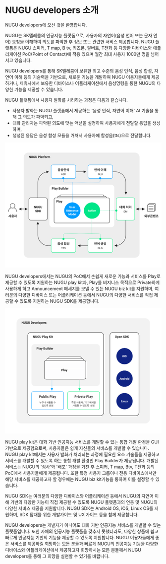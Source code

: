# NUGU developers 소개

NUGU developers에 오신 것을 환영합니다.

NUGU는 SK텔레콤의 인공지능 플랫폼으로, 사용자의 자연어(음성 언어 또는 문자 언어) 요청을 이해하여 의도를 파악한 후 정보 또는 관련한 서비스 제공합니다. NUGU 플랫폼은 NUGU 스피커, T map, B tv, 키즈폰, 알버트, T전화 등 다양한 디바이스와 애플리케이션 PoC(Point of Contact)에 적용 있으며 월간 최대 사용자 1000만 명을 넘어서고 있습니다.

NUGU developers를 통해 SK텔레콤이 보유한 최고 수준의 음성 인식, 음성 합성, 자연어 이해 등의 기술력을 기반으로, 새로운 기능을 개발하여 NUGU 이용자들에게 제공하거나, 제휴사에서 보유한 디바이스나 어플리케이션에서 음성명령을 통한 NUGU의 다양한 기능을 제공할 수 있습니다.

NUGU 플랫폼에서 사용자 발화를 처리하는 과정은 다음과 같습니다.

* 사용자 발화는 NUGU 플랫폼에서 제공하는 '음성 인식, 자연어 이해' AI 기술을 통해 그 의도가 파악되고,
* 대화 관리자는 파악된 의도에 맞는 액션을 설정하여 사용자에게 전달할 응답을 생성하며,
* 생성된 응답은 음성 합성 모듈을 거쳐서 사용자에 합성음(tts)으로 전달합니다.

![](/assets/images/readme-01.png)

NUGU developers에서는 NUGU의 PoC에서 손쉽게 새로운 기능과 서비스를 Play로 제공할 수 있도록 지원하는 NUGU play kit과,  Play를 비지니스 목적으로 Private하게 사용하게 하고 Announcement 메세지를 보낼 수 있는 NUGU biz kit를 지원하며, 여러분의 다양한 디바이스 또는 어플리케이션 등에서 NUGU의 다양한 서비스를 직접 제공할 수 있도록 지원하는 NUGU SDK를 제공합니다.

![](/assets/images/readme-02.png)

NUGU play kit은 대화 기반 인공지능 서비스를 개발할 수 있는 통합 개발 환경을 GUI 기반으로 제공함으로써, 사용자들은 쉽게 자신들의 서비스를 개발할 수 있습니다. NUGU play kit에서는 사용자 발화가 처리되는 과정에 필요한 요소 기술들을 제공하고 서비스를 개발할 수 있도록 하는 통합 개발 환경인 Play Builder가 제공됩니다. 개발된 서비스는 NUGU의 '심사'와 '배포' 과정을 거친 후 스피커, T map, Btv, T전화 등의 PoC에서 사용자들에게 제공됩니다. 또한 특정 사용자 그룹이나 전용 디바이스에서만 해당 서비스를 제공하고자 할 경우에는 NUGU biz  kit기능을 통하여 이를 설정할 수 있습니다.

NUGU SDK는 여러분의 다양한 디바이스와 어플리케이션 등에서 NUGU의 자연어 이해 기반의 다양한 기능이 직접 제공될 수 있도록 NUGU 플랫폼과의 연동 및 NUGU의 다양한 서비스 제공을 지원합니다. NUGU SDK는 Android OS, iOS, Linux OS를 지원하며, SDK 탑재를 위한 개발가이드 및 UX 가이드 등을 함께 제공합니다.

NUGU developers는 개발자가 아니어도 대화 기반 인공지능 서비스를 개발할 수 있는 플랫폼입니다. 또한 자체의 인공지능 플랫폼을 갖추지 못했더라도, 다양한 상품에 쉽고 빠르게 인공지능 기반의 기능을 제공할 수 있도록 지원합니다. NUGU 이용자들에게 좋은 서비스를 제공하길 희망하는 모든 분들과 빠르게 NUGU의 인공지능 기능을 다양한 디바이스와 어플리케이션에서 제공하고자 희망하시는 모든 분들께서 NUGU developers를 통해 그 희망을 실현할 수 있기를 바랍니다.
